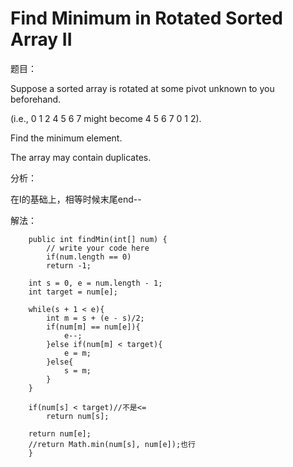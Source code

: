 # Find Minimum in Rotated Sorted Array II

题目：

Suppose a sorted array is rotated at some pivot unknown to you beforehand.

\(i.e., 0 1 2 4 5 6 7 might become 4 5 6 7 0 1 2\).

Find the minimum element.

The array may contain duplicates.

分析：

在I的基础上，相等时候末尾end--

解法：

```text
    public int findMin(int[] num) {
        // write your code here
        if(num.length == 0)
        return -1;

    int s = 0, e = num.length - 1;
    int target = num[e];

    while(s + 1 < e){
        int m = s + (e - s)/2;
        if(num[m] == num[e]){
            e--;
        }else if(num[m] < target){
            e = m;
        }else{
            s = m;
        }
    }

    if(num[s] < target)//不是<=
        return num[s];

    return num[e];
    //return Math.min(num[s], num[e]);也行
    }
```

